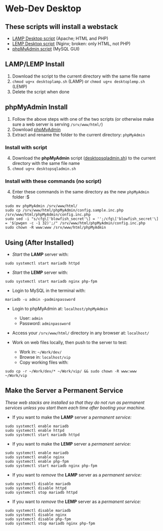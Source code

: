 # Web-Dev Desktop
## These scripts will install a webstack

- [LAMP Desktop script](https://github.com/inkVerb/VIP/blob/master/Cheat-Sheets/desktoplamp.sh) (Apache; HTML and PHP)
- [LEMP Desktop script](https://github.com/inkVerb/VIP/blob/master/Cheat-Sheets/desktoplemp.sh) (Nginx; broken: only HTML, not PHP)
- [phpMyAdmin script](https://github.com/inkVerb/VIP/blob/master/Cheat-Sheets/desktopsqladmin.sh) (MySQL GUI)

## LAMP/LEMP Install
1. Download the script to the current directory with the same file name
2. `chmod ug+x desktoplamp.sh` (LAMP) or `chmod ug+x desktoplemp.sh` (LEMP)
3. Delete the script when done

## phpMyAdmin Install
1. Follow the above steps with one of the two scripts (or otherwise make sure a web server is serving `/srv/www/html/`)
2. Download [phpMyAdmin](https://www.phpmyadmin.net/downloads/)
3. Extract and rename the folder to the current directory: `phpMyAdmin`

### Install with script
4. Download the **phpMyAdmin** script ([desktopsqladmin.sh](https://github.com/inkVerb/VIP/blob/master/Cheat-Sheets/desktopsqladmin.sh)) to the current directory with the same file name
5. `chmod ug+x desktopsqladmin.sh`

### Install with these commands (no script)
4. Enter these commands in the same directory as the new `phpMyAdmin` folder :$

```console
sudo mv phpMyAdmin /srv/www/html/
sudo cp /srv/www/html/phpMyAdmin/config.sample.inc.php /srv/www/html/phpMyAdmin/config.inc.php
sudo sed -i "s/cfg\['blowfish_secret'\] = '';/cfg\['blowfish_secret'\] = '$(pwgen -c -1 32)';/" /srv/www/html/phpMyAdmin/config.inc.php
sudo chown -R www:www /srv/www/html/phpMyAdmin
```

## Using (After Installed)
- *Start* the **LAMP** server with:

```console
sudo systemctl start mariadb httpd
```

- *Start* the **LEMP** server with:

```console
sudo systemctl start mariadb nginx php-fpm
```

- Login to MySQL in the terminal with:

```console
mariadb -u admin -padminpassword
```

- Login to phpMyAdmin at: `localhost/phpMyAdmin`
  - User: `admin`
  - Password: `adminpassword`

- Access your `/srv/www/html/` directory in any browser at: `localhost/`

- Work on web files locally, then push to the server to test:
  - Work in: `~/Work/dev/`
  - Browse in: `localhost/vip`
  - Copy working files with:
```console
sudo cp -r ~/Work/dev/* ~/Work/vip/ && sudo chown -R www:www ~/Work/vip
```

## Make the Server a Permanent Service
*These web stacks are installed so that they do not run as permanent services unless you start them each time after booting your machine.*

- If you want to make the **LAMP** server a *permanent service:*

```console
sudo systemctl enable mariadb
sudo systemctl enable httpd
sudo systemctl start mariadb httpd
```

- If you want to make the **LEMP** server a *permanent service:*

```console
sudo systemctl enable mariadb
sudo systemctl enable nginx
sudo systemctl enable php-fpm
sudo systemctl start mariadb nginx php-fpm
```

- If you want to *remove* the **LAMP** server as a *permanent service:*

```console
sudo systemctl disable mariadb
sudo systemctl disable httpd
sudo systemctl stop mariadb httpd
```

- If you want to *remove* the **LEMP** server as a *permanent service:*

```console
sudo systemctl disable mariadb
sudo systemctl disable nginx
sudo systemctl disable php-fpm
sudo systemctl stop mariadb nginx php-fpm
```